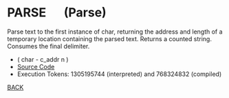 # PARSE &emsp; (Parse)
Parse text to the first instance of char, returning the address and length of a temporary location containing the parsed text. Returns a counted string. Consumes the final delimiter.
* ( char - c_addr n )
* [Source Code](../words/core_ext/Parse.cs)
* Execution Tokens: 1305195744 (interpreted) and 768324832 (compiled)


[BACK](builtins.md#Parse)
